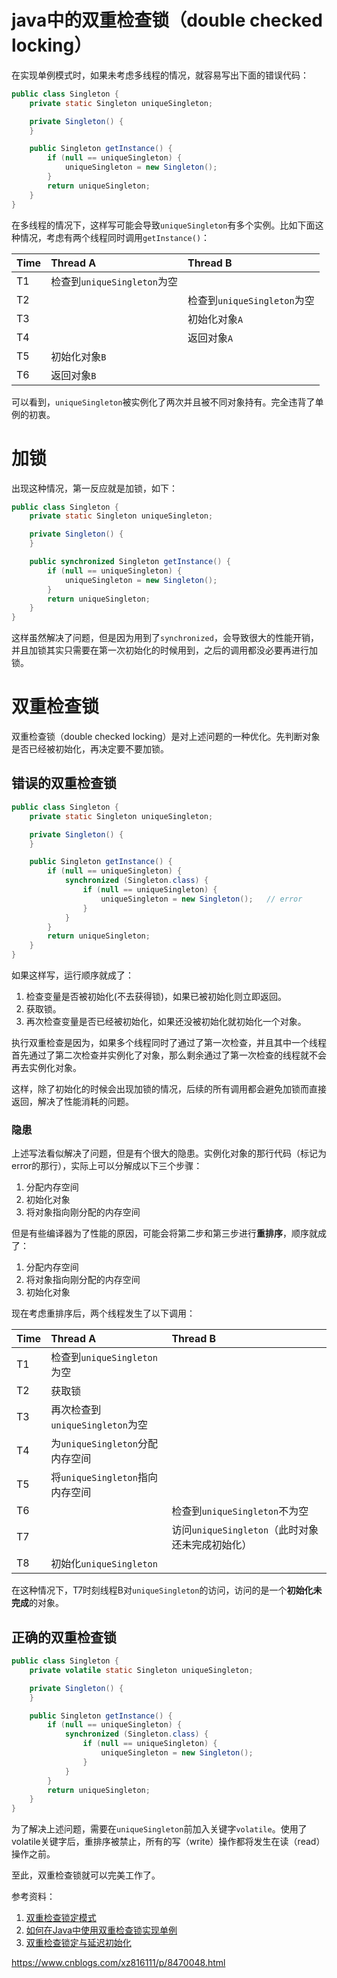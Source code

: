 # java中的双重检查锁（double checked locking）

在实现单例模式时，如果未考虑多线程的情况，就容易写出下面的错误代码：

```java
public class Singleton {
    private static Singleton uniqueSingleton;

    private Singleton() {
    }

    public Singleton getInstance() {
        if (null == uniqueSingleton) {
            uniqueSingleton = new Singleton();
        }
        return uniqueSingleton;
    }
}
```

在多线程的情况下，这样写可能会导致`uniqueSingleton`有多个实例。比如下面这种情况，考虑有两个线程同时调用`getInstance()`：

| Time | Thread A                    | Thread B                    |
| :--- | :-------------------------- | :-------------------------- |
| T1   | 检查到`uniqueSingleton`为空 |                             |
| T2   |                             | 检查到`uniqueSingleton`为空 |
| T3   |                             | 初始化对象`A`               |
| T4   |                             | 返回对象`A`                 |
| T5   | 初始化对象`B`               |                             |
| T6   | 返回对象`B`                 |                             |

可以看到，`uniqueSingleton`被实例化了两次并且被不同对象持有。完全违背了单例的初衷。

# 加锁

出现这种情况，第一反应就是加锁，如下：

```java
public class Singleton {
    private static Singleton uniqueSingleton;

    private Singleton() {
    }

    public synchronized Singleton getInstance() {
        if (null == uniqueSingleton) {
            uniqueSingleton = new Singleton();
        }
        return uniqueSingleton;
    }
}
```

这样虽然解决了问题，但是因为用到了`synchronized`，会导致很大的性能开销，并且加锁其实只需要在第一次初始化的时候用到，之后的调用都没必要再进行加锁。

# 双重检查锁

双重检查锁（double checked locking）是对上述问题的一种优化。先判断对象是否已经被初始化，再决定要不要加锁。

## 错误的双重检查锁

```java
public class Singleton {
    private static Singleton uniqueSingleton;

    private Singleton() {
    }

    public Singleton getInstance() {
        if (null == uniqueSingleton) {
            synchronized (Singleton.class) {
                if (null == uniqueSingleton) {
                    uniqueSingleton = new Singleton();   // error
                }
            }
        }
        return uniqueSingleton;
    }
}
```

如果这样写，运行顺序就成了：

1. 检查变量是否被初始化(不去获得锁)，如果已被初始化则立即返回。
2. 获取锁。
3. 再次检查变量是否已经被初始化，如果还没被初始化就初始化一个对象。

执行双重检查是因为，如果多个线程同时了通过了第一次检查，并且其中一个线程首先通过了第二次检查并实例化了对象，那么剩余通过了第一次检查的线程就不会再去实例化对象。

这样，除了初始化的时候会出现加锁的情况，后续的所有调用都会避免加锁而直接返回，解决了性能消耗的问题。

### 隐患

上述写法看似解决了问题，但是有个很大的隐患。实例化对象的那行代码（标记为error的那行），实际上可以分解成以下三个步骤：

1. 分配内存空间
2. 初始化对象
3. 将对象指向刚分配的内存空间

但是有些编译器为了性能的原因，可能会将第二步和第三步进行**重排序**，顺序就成了：

1. 分配内存空间
2. 将对象指向刚分配的内存空间
3. 初始化对象

现在考虑重排序后，两个线程发生了以下调用：

| Time | Thread A                        | Thread B                                        |
| :--- | :------------------------------ | :---------------------------------------------- |
| T1   | 检查到`uniqueSingleton`为空     |                                                 |
| T2   | 获取锁                          |                                                 |
| T3   | 再次检查到`uniqueSingleton`为空 |                                                 |
| T4   | 为`uniqueSingleton`分配内存空间 |                                                 |
| T5   | 将`uniqueSingleton`指向内存空间 |                                                 |
| T6   |                                 | 检查到`uniqueSingleton`不为空                   |
| T7   |                                 | 访问`uniqueSingleton`（此时对象还未完成初始化） |
| T8   | 初始化`uniqueSingleton`         |                                                 |

在这种情况下，T7时刻线程B对`uniqueSingleton`的访问，访问的是一个**初始化未完成**的对象。

## 正确的双重检查锁

```java
public class Singleton {
    private volatile static Singleton uniqueSingleton;

    private Singleton() {
    }

    public Singleton getInstance() {
        if (null == uniqueSingleton) {
            synchronized (Singleton.class) {
                if (null == uniqueSingleton) {
                    uniqueSingleton = new Singleton();
                }
            }
        }
        return uniqueSingleton;
    }
}
```

为了解决上述问题，需要在`uniqueSingleton`前加入关键字`volatile`。使用了volatile关键字后，重排序被禁止，所有的写（write）操作都将发生在读（read）操作之前。

至此，双重检查锁就可以完美工作了。

参考资料：

1. [双重检查锁定模式](https://zh.wikipedia.org/wiki/双重检查锁定模式)
2. [如何在Java中使用双重检查锁实现单例](http://www.importnew.com/12196.html)
3. [双重检查锁定与延迟初始化](http://www.infoq.com/cn/articles/double-checked-locking-with-delay-initialization#anch136785)





https://www.cnblogs.com/xz816111/p/8470048.html